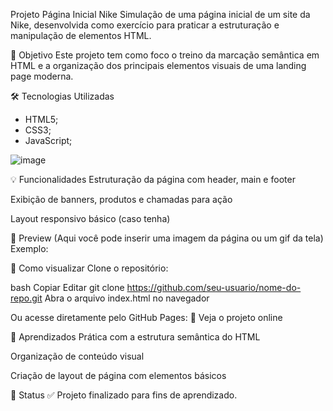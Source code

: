 Projeto Página Inicial Nike
Simulação de uma página inicial de um site da Nike, desenvolvida como exercício para praticar a estruturação e manipulação de elementos HTML.

📌 Objetivo
Este projeto tem como foco o treino da marcação semântica em HTML e a organização dos principais elementos visuais de uma landing page moderna.

🛠️ Tecnologias Utilizadas
- HTML5;
- CSS3;
- JavaScript;

![image](https://github.com/user-attachments/assets/3e6b723b-9ebc-48e3-93b1-cc17086d46da)


💡 Funcionalidades
Estruturação da página com header, main e footer

Exibição de banners, produtos e chamadas para ação

Layout responsivo básico (caso tenha)

📸 Preview
(Aqui você pode inserir uma imagem da página ou um gif da tela)
Exemplo:

🚀 Como visualizar
Clone o repositório:

bash
Copiar
Editar
git clone https://github.com/seu-usuario/nome-do-repo.git
Abra o arquivo index.html no navegador

Ou acesse diretamente pelo GitHub Pages:
🔗 Veja o projeto online

🧠 Aprendizados
Prática com a estrutura semântica do HTML

Organização de conteúdo visual

Criação de layout de página com elementos básicos

📍 Status
✅ Projeto finalizado para fins de aprendizado.
